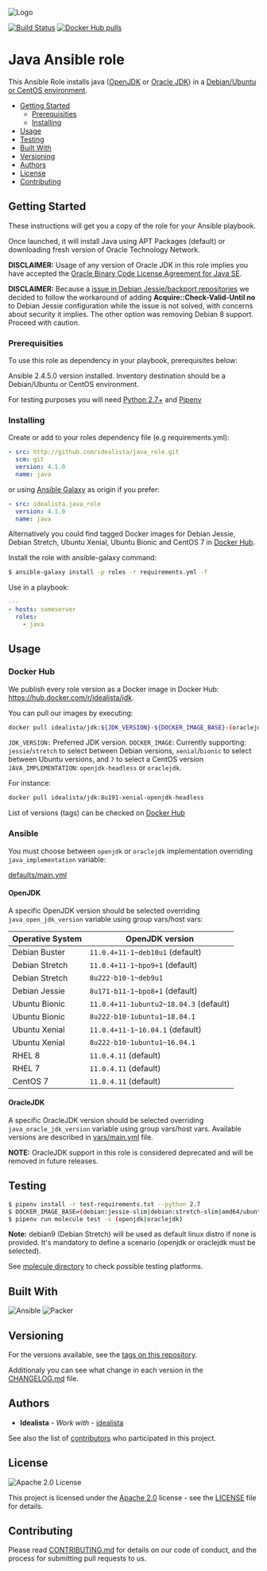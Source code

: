 ![Logo](https://raw.githubusercontent.com/idealista/java_role/master/logo.gif)

[![Build Status](https://travis-ci.org/idealista/java_role.png)](https://travis-ci.org/idealista/java_role)
[![Docker Hub pulls](https://img.shields.io/docker/pulls/idealista/jdk.svg)](https://hub.docker.com/r/idealista/jdk/)

# Java Ansible role

This Ansible Role installs java ([OpenJDK](http://openjdk.java.net/) or [Oracle JDK](http://www.oracle.com/technetwork/java/javase/overview/index.html)) in a [Debian/Ubuntu or CentOS environment](https://github.com/idealista/java_role/blob/master/meta/main.yml#L7).

- [Getting Started](#getting-started)
	- [Prerequisities](#prerequisities)
	- [Installing](#installing)
- [Usage](#usage)
- [Testing](#testing)
- [Built With](#built-with)
- [Versioning](#versioning)
- [Authors](#authors)
- [License](#license)
- [Contributing](#contributing)

## Getting Started

These instructions will get you a copy of the role for your Ansible playbook.

Once launched, it will install Java using APT Packages (default) or downloading fresh version of Oracle Technology Network.

**DISCLAIMER:** Usage of any version of Oracle JDK in this role implies you have accepted the
[Oracle Binary Code License Agreement for Java SE](http://www.oracle.com/technetwork/java/javase/terms/license/index.html).

**DISCLAIMER:** Because a [issue in Debian Jessie/backport repositories](https://www.lucas-nussbaum.net/blog/?p=947) we decided to follow the workaround of adding **Acquire::Check-Valid-Until no** to Debian Jessie configuration while the issue is not solved, with concerns about security it implies. The other option was removing Debian 8 support. Proceed with caution. 

### Prerequisities

To use this role as dependency in your playbook, prerequisites below:

Ansible 2.4.5.0 version installed.
Inventory destination should be a Debian/Ubuntu or CentOS environment.

For testing purposes you will need [Python 2.7+](https://www.python.org/download/releases/2.7/) and [Pipenv](https://github.com/pypa/pipenv)

### Installing

Create or add to your roles dependency file (e.g requirements.yml):

```yml
- src: http://github.com/idealista/java_role.git
  scm: git
  version: 4.1.0
  name: java
```

or using [Ansible Galaxy](https://galaxy.ansible.com/idealista/java_role/) as origin if you prefer:

```yml
- src: idealista.java_role
  version: 4.1.0
  name: java
```

Alternatively you could find tagged Docker images for Debian Jessie, Debian Stretch, Ubuntu Xenial, Ubuntu Bionic and CentOS 7 in [Docker Hub](https://hub.docker.com/r/idealista/jdk/).

Install the role with ansible-galaxy command:

```sh
$ ansible-galaxy install -p roles -r requirements.yml -f
```

Use in a playbook:

```yml
---
- hosts: someserver
  roles:
    - java
```

## Usage

### Docker Hub

We publish every role version as a Docker image in Docker Hub: https://hub.docker.com/r/idealista/jdk.

You can pull our images by executing:

```bash
docker pull idealista/jdk:${JDK_VERSION}-${DOCKER_IMAGE_BASE}-(oraclejdk|openjdk-headless)
```

`JDK_VERSION:` Preferred JDK version.
`DOCKER_IMAGE`: Currently supporting: `jessie`/`stretch` to select between Debian versions, `xenial`/`bionic` to select between Ubuntu versions, and `7` to select a CentOS version 
`JAVA_IMPLEMENTATION`: `openjdk-headless` or `oraclejdk`. 

For instance:

```bash
docker pull idealista/jdk:8u191-xenial-openjdk-headless
```

List of versions (tags) can be checked on [Docker Hub](https://cloud.docker.com/repository/docker/idealista/jdk/tags)

### Ansible

You must choose between `openjdk` or `oraclejdk` implementation overriding `java_implementation` variable:

[defaults/main.yml](https://github.com/idealista/java_role/blob/master/defaults/main.yml)

#### OpenJDK

A specific OpenJDK version should be selected overriding `java_open_jdk_version` variable using group vars/host vars:

Operative System | OpenJDK version
--- | ---
Debian Buster | `11.0.4+11-1~deb10u1` (default)
Debian Stretch | `11.0.4+11-1~bpo9+1` (default)
Debian Stretch | `8u222-b10-1~deb9u1`
Debian Jessie | `8u171-b11-1~bpo8+1` (default)
Ubuntu Bionic | `11.0.4+11-1ubuntu2~18.04.3` (default)
Ubuntu Bionic | `8u222-b10-1ubuntu1~18.04.1 `
Ubuntu Xenial | `11.0.4+11-1~16.04.1` (default)
Ubuntu Xenial | `8u222-b10-1ubuntu1~16.04.1 `
RHEL 8 | `11.0.4.11` (default)
RHEL 7 | `11.0.4.11` (default)
CentOS 7 | `11.0.4.11` (default)

#### OracleJDK

A specific OracleJDK version should be selected overriding `java_oracle_jdk_version` variable using group vars/host vars. Available versions are described in [vars/main.yml](vars/main.yml) file.

**NOTE:** OracleJDK support in this role is considered deprecated and will be removed in future releases.

## Testing

```sh
$ pipenv install -r test-requirements.txt --python 2.7
$ DOCKER_IMAGE_BASE=(debian:jessie-slim|debian:stretch-slim|amd64/ubuntu:xenial|amd64/ubuntu:bionic|centos:7) JDK_VERSION=(`selected_jdk_version` see [.travis.yml](.travis.yml) file to check supported versions)
$ pipenv run molecule test -s (openjdk|oraclejdk)
```

**Note:** debian9 (Debian Stretch) will be used as default linux distro if none is provided. It's mandatory to
define a scenario (openjdk or oraclejdk must be selected).

See [molecule directory](https://github.com/idealista/java_role/tree/master/molecule) to check possible testing platforms.

## Built With

![Ansible](https://img.shields.io/badge/ansible-2.4.5.0-green.svg)
![Packer](https://img.shields.io/badge/packer-1.3.4.0-green.svg)

## Versioning

For the versions available, see the [tags on this repository](https://github.com/idealista/java_role/tags).

Additionaly you can see what change in each version in the [CHANGELOG.md](CHANGELOG.md) file.

## Authors

* **Idealista** - *Work with* - [idealista](https://github.com/idealista)

See also the list of [contributors](https://github.com/idealista/java_role/contributors) who participated in this project.

## License

![Apache 2.0 License](https://img.shields.io/hexpm/l/plug.svg)

This project is licensed under the [Apache 2.0](https://www.apache.org/licenses/LICENSE-2.0) license - see the [LICENSE](LICENSE) file for details.

## Contributing

Please read [CONTRIBUTING.md](.github/CONTRIBUTING.md) for details on our code of conduct, and the process for submitting pull requests to us.
